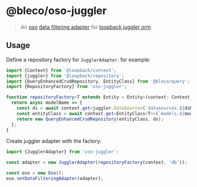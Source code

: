 # @bleco/oso-juggler

> An [oso](https://www.osohq.com/) [data filtering adapter](https://docs.osohq.com/guides/data_filtering.html) for
> [loopback juggler orm](https://loopback.io/doc/en/lb4/Model.html)

## Usage

Define a repository factory for `JugglerAdapter`. for example:

```ts
import {Context} from '@loopback/context';
import {juggler} from '@loopback/repository';
import {QueryEnhancedCrudRepository, EntityClass} from '@bleco/query';
import {RepositoryFactory} from 'oso-juggler';

function repositoryFactory<T extends Entity = Entity>(context: Context, dsName: string): RepositoryFactory<T> {
  return async modelName => {
    const ds = await context.get<juggler.DataSource>(`datasources.${dsName}`);
    const entityClass = await context.get<EntityClass<T>>(`models.${modelName}`);
    return new QueryEnhancedCrudRepository(entityClass, ds);
  };
}
```

Create juggler adapter with the factory:

```ts
import {JugglerAdapter} from 'oso-juggler';

const adapter = new JugglerAdapter(repositoryFactory(context, 'db'));

const oso = new Oso();
oso.setDataFilteringAdapter(adapter);
```
